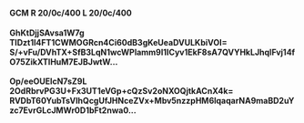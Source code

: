 #### GCM R 20/0c/400 L 20/0c/400
**GhKtDjjSAvsa1W7g**<br/>**TlDzt1I4FT1CWMOGRcn4Ci60dB3gKeUeaDVULKbiVOI=**<br/>**S/+vFu/DVhTX+SfB3LqN1wcWPlamm9l1ICyv1EkF8sA7QVYHkLJhqlFvj14fO75ZikXTlHuM7EJBJwtW...**<br/><br/>
**Op/eeOUEIcN7sZ9L**<br/>**2OdRbrvPG3U+Fx3UT1eVGp+cQzSv2oNXOQjtkACnX4k=**<br/>**RVDbT60YubTsVlhQcgUfJHNceZVx+Mbv5nzzpHM6lqaqarNA9maBD2uYzc7EvrGLcJMWr0D1bFt2nwa0...**